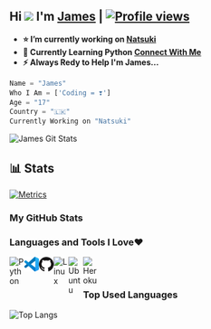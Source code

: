 ## Hi <img src="https://raw.githubusercontent.com/MartinHeinz/MartinHeinz/master/wave.gif" width="25px"> I'm [James](https://t.me/James_LK) | [![Profile views](https://komarev.com/ghpvc/?username=JamesLK6&label=Profile%20views)](https://github.com/JamesLK6)


- **⭐️ I’m currently working on [Natsuki](https://github.com/TeamNatsuki/Natsuki)**
- **🌟 Currently Learning Python [Connect With Me](https://t.me/James_LK)**
- **⚡ Always Redy to Help I'm James...**


```python
Name = "James"
Who I Am = ['Coding = ❣️']
Age = "17"
Country = "🇱🇰"
Currently Working on "Natsuki"
```
![James Git Stats](https://github-readme-stats.vercel.app/api?username=JamesLK6&include_all_commits=true&count_private=true&theme=highontrast)

## 📊 Stats

[![Metrics](https://metrics.lecoq.io/JamesLK6?template=classic&base.header=0&base.metadata=0&isocalendar=1&languages=1&people=1&isocalendar.duration=half-year&languages.limit=8&languages.sections=most-used&languages.colors=github&languages.threshold=0%25&languages.indepth=false&languages.recent.load=300&languages.recent.days=14&people.limit=24&people.size=28&people.types=followers%2C%20following&people.identicons=false&people.shuffle=false&config.timezone=Asia%2FCalcutta)](https://t.me/James_LK)

<h3 align="left"><b>My GitHub Stats</b></h4>

### Languages and Tools I Love❤️

[<img align="left" alt="Python" width="26px" src="https://upload.wikimedia.org/wikipedia/commons/thumb/c/c3/Python-logo-notext.svg/600px-Python-logo-notext.svg.png" />](https://python.org/)
[<img align="left" alt="Visual Studio Code" width="26px" src="https://raw.githubusercontent.com/github/explore/80688e429a7d4ef2fca1e82350fe8e3517d3494d/topics/visual-studio-code/visual-studio-code.png" />](https://code.visualstudio.com/)
[<img align="left" alt="GitHub" width="26px" src="https://raw.githubusercontent.com/github/explore/78df643247d429f6cc873026c0622819ad797942/topics/github/github.png" />](https://git-scm.com/)
[<img align="left" alt="Linux" width="26px" src="https://www.freepnglogos.com/uploads/linux-png/difference-between-linux-and-window-operating-system-3.png" />](https://www.linux.org/)
[<img align="left" alt="Ubuntu" width="26px" src="https://assets.ubuntu.com/v1/29985a98-ubuntu-logo32.png" />](https://www.ubuntu.com)
[<img align="left" alt="Heroku" width="26px" src="https://www.nicepng.com/png/full/223-2233246_heroku-logo-salesforce-heroku.png" />](https://heroku.com/)

<br />
<br />

<h3 align="left"><b> Top Used Languages </b></h3>

![Top Langs](https://github-readme-stats.vercel.app/api/top-langs/?username=JamesLK6&layout=compact&theme=radical)

